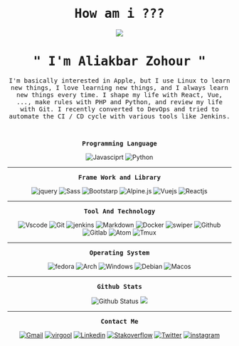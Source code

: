 <p align="center"><h1 align="center"><samp>How am i ???</samp></h1></p>
<p align="center"><img src="https://user-images.githubusercontent.com/71524940/140406669-70728590-5b8b-4186-8fe9-36908a1bb3cc.gif"/></p>
<p align="center"><h1 align="center"><samp>" I'm Aliakbar Zohour "</samp></h1></p>
<p align="center"><samp>I'm basically interested in Apple, but I use Linux to learn new things, I love learning new things, and I always learn new things every time. I shape my life with React, Vue, ..., make rules with PHP and Python, and review my life with Git. I recently converted to DevOps and tried to automate the CI / CD cycle with various tools like Jenkins.</samp></p>
<br />
<p align="center"><samp><strong>Programming Language</strong></samp></p>
<p align="center">
  <img src="https://img.shields.io/badge/-Javasciprt-black?style=for-the-badge&logo=javascript" alt="Javasciprt" />
  <img src="https://img.shields.io/badge/-Python-white?style=for-the-badge&logo=python" alt="Python" />
</p>
<hr>
<p align="center"><samp><strong>Frame Work and Library</strong></samp></p>
<p align="center">
  <img src="https://img.shields.io/badge/-Jquery-blue?style=for-the-badge&logo=jquery" alt="jquery" />
  <img src="https://img.shields.io/badge/-Sass-pink?style=for-the-badge&logo=sass" alt="Sass" />
  <img src="https://img.shields.io/badge/-Bootstrap-purple?style=for-the-badge&logo=bootstrap&logoColor=black" alt="Bootstarp" />
  <img src="https://img.shields.io/badge/-Alpine.js-blue?style=for-the-badge&logo=alpine.js" alt="Alpine.js" />
  <img src="https://img.shields.io/badge/-Vuejs-darkgreen?style=for-the-badge&logo=vue.js" alt="Vuejs" />
  <img src="https://img.shields.io/badge/-Reactjs-darkblue?style=for-the-badge&logo=react" alt="Reactjs" />
</p>
<hr>
<p align="center"><samp><strong>Tool And Technology</strong></samp></p>
<p align="center">
  <img src="https://img.shields.io/badge/-vscode-black?style=for-the-badge&logo=Visual-Studio-Code&logoColor=blue" alt="Vscode" />
  <img src="https://img.shields.io/badge/-Git-gray?style=for-the-badge&logo=git" alt="Git" />
  <img src="https://img.shields.io/badge/-Jenkins-darkred?style=for-the-badge&logo=jenkins&logoColor=white" alt="jenkins" />
  <img src="https://img.shields.io/badge/-markdown-black?style=for-the-badge&logo=markdown" alt="Markdown" />
  <img src="https://img.shields.io/badge/-Docker-black?style=for-the-badge&logo=docker" alt="Docker" />
  <img src="https://img.shields.io/badge/-Swiper-purple?style=for-the-badge&logo=swiper" alt="swiper" />
  <img src="https://img.shields.io/badge/-Github-black?style=for-the-badge&logo=github" alt="Github" />
  <img src="https://img.shields.io/badge/-Gitlab-darkorange?style=for-the-badge&logo=gitlab" alt="Gitlab" />
  <img src="https://img.shields.io/badge/-Atom-darkgreen?style=for-the-badge&logo=atom" alt="Atom" />
  <img src="https://img.shields.io/badge/-Tmux-black?style=for-the-badge&logo=tmux" alt="Tmux" />
</p>
<hr>
<p align="center"><samp><strong>Operating System</strong></samp></p>
<p align="center">
  <img src="https://img.shields.io/badge/-Redhat Based linuxs-red?style=for-the-badge&logo=redhat" alt="fedora" />
    <img src="https://img.shields.io/badge/-Arch Based Linuxs-black?style=for-the-badge&logo=archlinux" alt="Arch" />
  <img src="https://img.shields.io/badge/-Windows-white?style=for-the-badge&logo=windows&logoColor=blue" alt="Windows" />
  <img src="https://img.shields.io/badge/-Debian Based linuxs-darkred?style=for-the-badge&logo=debian" alt="Debian" />
  <img src="https://img.shields.io/badge/-Mac OS-purple?style=for-the-badge&logo=apple" alt="Macos" />
</p>
<hr>
<p align="center"><samp><strong>Github Stats</strong></samp></p>
<p align="center">
  <img src="https://github-readme-stats.vercel.app/api?username=aliakbarzohour&show_icons=true&hide_border=true&count_private=true&theme=radical" alt="Github Status" />
  <img src="https://github-readme-stats.vercel.app/api/top-langs/?username=aliakbarzohour&layout=compact&theme=radical" />
</p>
<hr>
<p align="center"><samp><strong>Contact Me</strong></samp></p>
<p align="center"> 
  <a href="https://aliakbar.zohour@gmail.com/"><img src="https://img.shields.io/badge/-Gmail-red?style=for-the-badge&logo=gmail&logoColor=white" alt="Gmail" /></a>
  <a href="https://virgool.io/@aliakbar.zohour"><img src="https://img.shields.io/badge/-Virgool-white?style=for-the-badge&logo=virgool.io" alt="virgool" /></a>
  <a href="https://www.linkedin.com/in/aliakbar-zohour-54535a21b/"><img src="https://img.shields.io/badge/-Linkedin-blue?style=for-the-badge&logo=linkedin" alt="Linkedin" /></a>
  <a href="https://stackoverflow.com/users/15991132/aliakbar-zohour/"><img src="https://img.shields.io/badge/-Stackoverflow-white?style=for-the-badge&logo=stackoverflow" alt="Stakoverflow" /></a>
  <a href="https://twitter.com/aliakbar_zohour/"><img src="https://img.shields.io/badge/-Twitter-darkblue?style=for-the-badge&logo=twitter" alt="Twitter" /></a>
   <a href="https://instagram.com/ali.akbarzohour/"><img src="https://img.shields.io/badge/-Instagram-pink?style=for-the-badge&logo=instagram" alt="instagram" /></a>
</p>
